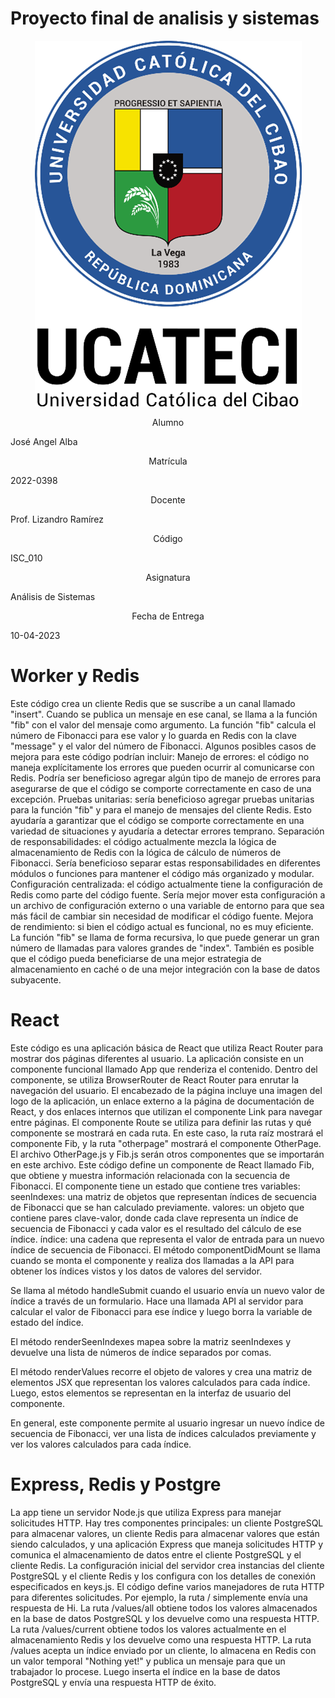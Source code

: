 # Proyecto final de analisis y sistemas
<p align="center">
  <img src="https://github.com/JoseAngelAlba/Examen-Final/blob/main/Imagen1.png" />
</p>
<p style="text-align: center;">Alumno</p>
            José Angel Alba 
<p style="text-align: center;">Matrícula</p>
                2022-0398
<p style="text-align: center;">Docente</p>
        Prof. Lizandro Ramírez
 <p style="text-align: center;">Código</p>
                ISC_010
<p style="text-align: center;">Asignatura</p>
            Análisis de Sistemas
<p style="text-align: center;">Fecha de Entrega</p>
                10-04-2023



# Worker y Redis
Este código crea un cliente Redis que se suscribe a un canal llamado "insert". Cuando se publica un mensaje en ese canal, se llama a la función "fib" con el valor del mensaje como argumento. La función "fib" calcula el número de Fibonacci para ese valor y lo guarda en Redis con la clave "message" y el valor del número de Fibonacci.
Algunos posibles casos de mejora para este código podrían incluir:
Manejo de errores: el código no maneja explícitamente los errores que pueden ocurrir al comunicarse con Redis. Podría ser beneficioso agregar algún tipo de manejo de errores para asegurarse de que el código se comporte correctamente en caso de una excepción.
Pruebas unitarias: sería beneficioso agregar pruebas unitarias para la función "fib" y para el manejo de mensajes del cliente Redis. Esto ayudaría a garantizar que el código se comporte correctamente en una variedad de situaciones y ayudaría a detectar errores temprano.
Separación de responsabilidades: el código actualmente mezcla la lógica de almacenamiento de Redis con la lógica de cálculo de números de Fibonacci. Sería beneficioso separar estas responsabilidades en diferentes módulos o funciones para mantener el código más organizado y modular.
Configuración centralizada: el código actualmente tiene la configuración de Redis como parte del código fuente. Sería mejor mover esta configuración a un archivo de configuración externo o una variable de entorno para que sea más fácil de cambiar sin necesidad de modificar el código fuente.
Mejora de rendimiento: si bien el código actual es funcional, no es muy eficiente. La función "fib" se llama de forma recursiva, lo que puede generar un gran número de llamadas para valores grandes de "index". También es posible que el código pueda beneficiarse de una mejor estrategia de almacenamiento en caché o de una mejor integración con la base de datos subyacente.

# React
Este código es una aplicación básica de React que utiliza React Router para mostrar dos páginas diferentes al usuario.
La aplicación consiste en un componente funcional llamado App que renderiza el contenido. Dentro del componente, se utiliza BrowserRouter de React Router para enrutar la navegación del usuario.
El encabezado de la página incluye una imagen del logo de la aplicación, un enlace externo a la página de documentación de React, y dos enlaces internos que utilizan el componente Link para navegar entre páginas.
El componente Route se utiliza para definir las rutas y qué componente se mostrará en cada ruta. En este caso, la ruta raíz mostrará el componente Fib, y la ruta "otherpage" mostrará el componente OtherPage.
El archivo OtherPage.js y Fib.js serán otros componentes que se importarán en este archivo.
Este código define un componente de React llamado Fib, que obtiene y muestra información relacionada con la secuencia de Fibonacci.
El componente tiene un estado que contiene tres variables:
seenIndexes: una matriz de objetos que representan índices de secuencia de Fibonacci que se han calculado previamente.
valores: un objeto que contiene pares clave-valor, donde cada clave representa un índice de secuencia de Fibonacci y cada valor es el resultado del cálculo de ese índice.
índice: una cadena que representa el valor de entrada para un nuevo índice de secuencia de Fibonacci.
El método componentDidMount se llama cuando se monta el componente y realiza dos llamadas a la API para obtener los índices vistos y los datos de valores del servidor.

Se llama al método handleSubmit cuando el usuario envía un nuevo valor de índice a través de un formulario. Hace una llamada API al servidor para calcular el valor de Fibonacci para ese índice y luego borra la variable de estado del índice.

El método renderSeenIndexes mapea sobre la matriz seenIndexes y devuelve una lista de números de índice separados por comas.

El método renderValues recorre el objeto de valores y crea una matriz de elementos JSX que representan los valores calculados para cada índice. Luego, estos elementos se representan en la interfaz de usuario del componente.

En general, este componente permite al usuario ingresar un nuevo índice de secuencia de Fibonacci, ver una lista de índices calculados previamente y ver los valores calculados para cada índice.

# Express, Redis y Postgre
La app tiene un servidor Node.js que utiliza Express para manejar solicitudes HTTP. Hay tres componentes principales: un cliente PostgreSQL para almacenar valores, un cliente Redis para almacenar valores que están siendo calculados, y una aplicación Express que maneja solicitudes HTTP y comunica el almacenamiento de datos entre el cliente PostgreSQL y el cliente Redis.
La configuración inicial del servidor crea instancias del cliente PostgreSQL y el cliente Redis y los configura con los detalles de conexión especificados en keys.js.
El código define varios manejadores de ruta HTTP para diferentes solicitudes. Por ejemplo, la ruta / simplemente envía una respuesta de Hi. La ruta /values/all obtiene todos los valores almacenados en la base de datos PostgreSQL y los devuelve como una respuesta HTTP. La ruta /values/current obtiene todos los valores actualmente en el almacenamiento Redis y los devuelve como una respuesta HTTP. La ruta /values acepta un índice enviado por un cliente, lo almacena en Redis con un valor temporal "Nothing yet!" y publica un mensaje para que un trabajador lo procese. Luego inserta el índice en la base de datos PostgreSQL y envía una respuesta HTTP de éxito.


